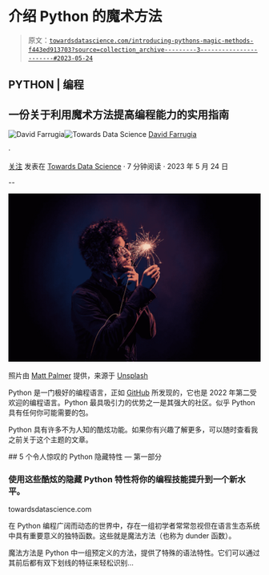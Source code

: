 # 介绍 Python 的魔术方法

> 原文：[`towardsdatascience.com/introducing-pythons-magic-methods-f443ed913703?source=collection_archive---------3-----------------------#2023-05-24`](https://towardsdatascience.com/introducing-pythons-magic-methods-f443ed913703?source=collection_archive---------3-----------------------#2023-05-24)

## PYTHON | 编程

## 一份关于利用魔术方法提高编程能力的实用指南

[](https://david-farrugia.medium.com/?source=post_page-----f443ed913703--------------------------------)![David Farrugia](https://david-farrugia.medium.com/?source=post_page-----f443ed913703--------------------------------)[](https://towardsdatascience.com/?source=post_page-----f443ed913703--------------------------------)![Towards Data Science](https://towardsdatascience.com/?source=post_page-----f443ed913703--------------------------------) [David Farrugia](https://david-farrugia.medium.com/?source=post_page-----f443ed913703--------------------------------)

·

[关注](https://medium.com/m/signin?actionUrl=https%3A%2F%2Fmedium.com%2F_%2Fsubscribe%2Fuser%2F3916826092a6&operation=register&redirect=https%3A%2F%2Ftowardsdatascience.com%2Fintroducing-pythons-magic-methods-f443ed913703&user=David+Farrugia&userId=3916826092a6&source=post_page-3916826092a6----f443ed913703---------------------post_header-----------) 发表在 [Towards Data Science](https://towardsdatascience.com/?source=post_page-----f443ed913703--------------------------------) · 7 分钟阅读 · 2023 年 5 月 24 日[](https://medium.com/m/signin?actionUrl=https%3A%2F%2Fmedium.com%2F_%2Fvote%2Ftowards-data-science%2Ff443ed913703&operation=register&redirect=https%3A%2F%2Ftowardsdatascience.com%2Fintroducing-pythons-magic-methods-f443ed913703&user=David+Farrugia&userId=3916826092a6&source=-----f443ed913703---------------------clap_footer-----------)

--

[](https://medium.com/m/signin?actionUrl=https%3A%2F%2Fmedium.com%2F_%2Fbookmark%2Fp%2Ff443ed913703&operation=register&redirect=https%3A%2F%2Ftowardsdatascience.com%2Fintroducing-pythons-magic-methods-f443ed913703&source=-----f443ed913703---------------------bookmark_footer-----------)![](img/e1d07678085006aa654f8b8a1494a25c.png)

照片由 [Matt Palmer](https://unsplash.com/@mattpalmer?utm_source=medium&utm_medium=referral) 提供，来源于 [Unsplash](https://unsplash.com/?utm_source=medium&utm_medium=referral)

Python 是一门极好的编程语言，正如 [GitHub](https://octoverse.github.com/2022/top-programming-languages) 所发现的，它也是 2022 年第二受欢迎的编程语言。Python 最具吸引力的优势之一是其强大的社区。似乎 Python 具有任何你可能需要的包。

Python 具有许多不为人知的酷炫功能。如果你有兴趣了解更多，可以随时查看我之前关于这个主题的文章。

[](/5-awesome-python-hidden-features-a0172e0bd98e?source=post_page-----f443ed913703--------------------------------) ## 5 个令人惊叹的 Python 隐藏特性 — 第一部分

### 使用这些酷炫的隐藏 Python 特性将你的编程技能提升到一个新水平。

towardsdatascience.com

在 Python 编程广阔而动态的世界中，存在一组初学者常常忽视但在语言生态系统中具有重要意义的独特函数。这些就是魔法方法（也称为 dunder 函数）。

魔法方法是 Python 中一组预定义的方法，提供了特殊的语法特性。它们可以通过其前后都有双下划线的特征来轻松识别…
